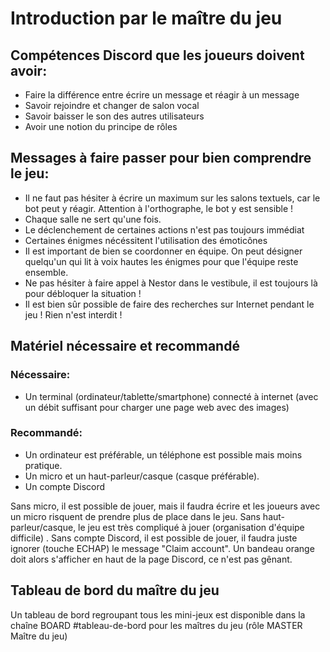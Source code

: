 # Introduction par le maître du jeu
## Compétences Discord que les joueurs doivent avoir:
- Faire la différence entre écrire un message et réagir à un message
- Savoir rejoindre et changer de salon vocal
- Savoir baisser le son des autres utilisateurs
- Avoir une notion du principe de rôles

## Messages à faire passer pour bien comprendre le jeu:
- Il ne faut pas hésiter à écrire un maximum sur les salons textuels, car le bot peut y réagir. 
Attention à l'orthographe, le bot y est sensible !
- Chaque salle ne sert qu'une fois.
- Le déclenchement de certaines actions n'est pas toujours immédiat
- Certaines énigmes nécéssitent l'utilisation des émoticônes
- Il est important de bien se coordonner en équipe. On peut désigner quelqu'un qui lit 
à voix hautes les énigmes pour que l'équipe reste ensemble.
- Ne pas hésiter à faire appel à Nestor dans le vestibule, il est toujours là pour débloquer la situation !
- Il est bien sûr possible de faire des recherches sur Internet pendant le jeu ! Rien n'est interdit !

## Matériel nécessaire et recommandé
### Nécessaire:
- Un terminal (ordinateur/tablette/smartphone) connecté à internet 
(avec un débit suffisant pour charger une page web avec des images)

### Recommandé:
- Un ordinateur est préférable, un téléphone est possible mais moins pratique.
- Un micro et un haut-parleur/casque (casque préférable). 
- Un compte Discord

Sans micro, il est possible de jouer, mais il faudra écrire et les joueurs avec un micro risquent 
de prendre plus de place dans le jeu.
Sans haut-parleur/casque, le jeu est très compliqué à jouer (organisation d'équipe difficile) 
.
Sans compte Discord, il est possible de jouer, il faudra juste ignorer (touche ECHAP) le message "Claim account".
Un bandeau orange doit alors s'afficher en haut de la page Discord, ce n'est pas gênant.

## Tableau de bord du maître du jeu
Un tableau de bord regroupant tous les mini-jeux est disponible 
dans la chaîne BOARD #tableau-de-bord pour les maîtres du jeu (rôle MASTER Maître du jeu)

